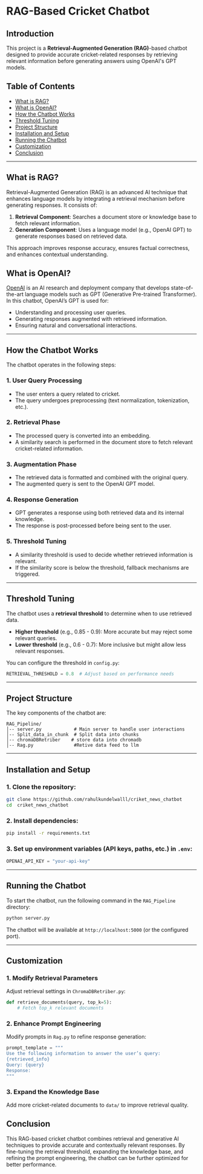 # RAG-Based Cricket Chatbot

## Introduction

This project is a **Retrieval-Augmented Generation (RAG)**-based chatbot designed to provide accurate cricket-related responses by retrieving relevant information before generating answers using OpenAI's GPT models.

## Table of Contents

- [What is RAG?](#what-is-rag)
- [What is OpenAI?](#what-is-openai)
- [How the Chatbot Works](#how-the-chatbot-works)
- [Threshold Tuning](#threshold-tuning)
- [Project Structure](#project-structure)
- [Installation and Setup](#installation-and-setup)
- [Running the Chatbot](#running-the-chatbot)
- [Customization](#customization)
- [Conclusion](#conclusion)

---

## What is RAG?

Retrieval-Augmented Generation (RAG) is an advanced AI technique that enhances language models by integrating a retrieval mechanism before generating responses. It consists of:

1. **Retrieval Component**: Searches a document store or knowledge base to fetch relevant information.
2. **Generation Component**: Uses a language model (e.g., OpenAI GPT) to generate responses based on retrieved data.

This approach improves response accuracy, ensures factual correctness, and enhances contextual understanding.

## What is OpenAI?

[OpenAI](https://openai.com/) is an AI research and deployment company that develops state-of-the-art language models such as GPT (Generative Pre-trained Transformer). In this chatbot, OpenAI’s GPT is used for:

- Understanding and processing user queries.
- Generating responses augmented with retrieved information.
- Ensuring natural and conversational interactions.

---

## How the Chatbot Works

The chatbot operates in the following steps:

### 1. **User Query Processing**

- The user enters a query related to cricket.
- The query undergoes preprocessing (text normalization, tokenization, etc.).

### 2. **Retrieval Phase**

- The processed query is converted into an embedding.
- A similarity search is performed in the document store to fetch relevant cricket-related information.

### 3. **Augmentation Phase**

- The retrieved data is formatted and combined with the original query.
- The augmented query is sent to the OpenAI GPT model.

### 4. **Response Generation**

- GPT generates a response using both retrieved data and its internal knowledge.
- The response is post-processed before being sent to the user.

### 5. **Threshold Tuning**

- A similarity threshold is used to decide whether retrieved information is relevant.
- If the similarity score is below the threshold, fallback mechanisms are triggered.

---

## Threshold Tuning

The chatbot uses a **retrieval threshold** to determine when to use retrieved data.

- **Higher threshold** (e.g., 0.85 - 0.9): More accurate but may reject some relevant queries.
- **Lower threshold** (e.g., 0.6 - 0.7): More inclusive but might allow less relevant responses.

You can configure the threshold in `config.py`:

```python
RETRIEVAL_THRESHOLD = 0.8  # Adjust based on performance needs
```

---

## Project Structure

The key components of the chatbot are:

```
RAG_Pipeline/
│-- server.py            # Main server to handle user interactions
│-- Split_data_in_chunk  # Split data into chunks
│-- chromaDBRetriber    # store data into chromadb
│-- Rag.py               #Retive data feed to llm
```

---

## Installation and Setup

### 1. Clone the repository:

```bash
git clone https://github.com/rahulkundelwalll/criket_news_chatbot
cd  criket_news_chatbot
```

### 2. Install dependencies:

```bash
pip install -r requirements.txt
```

### 3. Set up environment variables (API keys, paths, etc.) in `.env`:

```python
OPENAI_API_KEY = "your-api-key"
```

---

## Running the Chatbot

To start the chatbot, run the following command in the `RAG_Pipeline` directory:

```bash
python server.py
```

The chatbot will be available at `http://localhost:5000` (or the configured port).

---

## Customization

### 1. **Modify Retrieval Parameters**

Adjust retrieval settings in `ChromaDBRetriber.py`:

```python
def retrieve_documents(query, top_k=5):
    # Fetch top_k relevant documents
```

### 2. **Enhance Prompt Engineering**

Modify prompts in `Rag.py` to refine response generation:

```python
prompt_template = """
Use the following information to answer the user’s query:
{retrieved_info}
Query: {query}
Response:
"""
```

### 3. **Expand the Knowledge Base**

Add more cricket-related documents to `data/` to improve retrieval quality.

## Conclusion

This RAG-based cricket chatbot combines retrieval and generative AI techniques to provide accurate and contextually relevant responses. By fine-tuning the retrieval threshold, expanding the knowledge base, and refining the prompt engineering, the chatbot can be further optimized for better performance.
